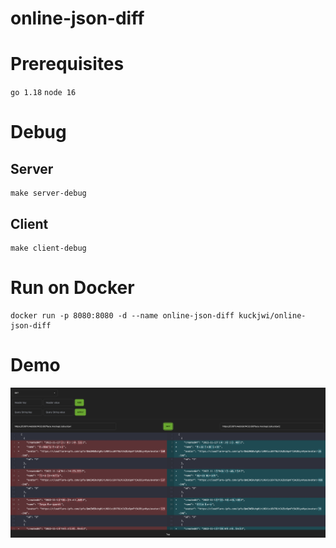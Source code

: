 # online-json-diff

# Prerequisites
`go 1.18`
`node 16`

# Debug
## Server
```
make server-debug
```
## Client
```
make client-debug
```

# Run on Docker
```shell
docker run -p 8080:8080 -d --name online-json-diff kuckjwi/online-json-diff
```

# Demo
![example](./demo/example.png "Example Image")

